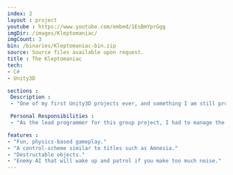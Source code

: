 ```yaml
---
index: 2
layout : project
youtube : https://www.youtube.com/embed/1EsBmYprGgg
imgDir: /images/Kleptomaniac/
imgCount: 3
bin: /binaries/Kleptomaniac-bin.zip
source: Source files available upon request.
title : The Kleptomaniac
tech: 
- C#
- Unity3D

sections : 
 Description :
 - "One of my first Unity3D projects ever, and something I am still proud of. The player is a thief that has broken into a home, and needs to steal specific objects within the house and escape. However, the home is not empty and so the thief needs to be quiet and ensure the homeowner does not wake up. This is not an easy task especially since the thief is a bit clumsy and needs to physically pick up objects (similarly to games such as Amnesia) to bring them outside."

 Personal Responsibilities :
 - "As the lead programmer for this group project, I had to manage the other 2 programmers and ensure that they were always on task and to help them with any problems as they arise.<br>I was responsible for most of the player behaviours (picking up objects and manipulation in 3D), implementing the objectives system, homeowner AI, UI, sounds, and player interactions with the world (such as turning on/off lights)."

features : 
- "Fun, physics-based gameplay."
- "A control-scheme similar to titles such as Amnesia."
- "Destructable objects."
- "Enemy AI that will wake up and patrol if you make too much noise."
---
```


